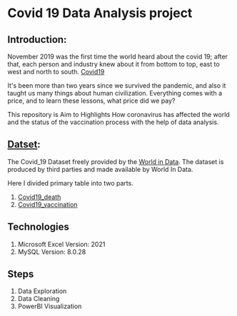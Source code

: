 # Covid 19 Data Analysis project

## Introduction: 
November 2019 was the first time the world heard about the covid 19;
after that, each person and industry knew about it from bottom to
top, east to west and north to south. [Covid19](https://en.wikipedia.org/wiki/COVID-19)

It's been more than two years since we survived the pandemic,
and also it taught us many things about human civilization.
 Everything comes with a price, and to learn these lessons,
  what price did we pay?  

This repository is Aim to Highlights How coronavirus has affected
the world and the status of the vaccination process with the help
 of data analysis. 

## [Datset](https://ourworldindata.org/covid-deaths): 
The Covid_19 Dataset freely provided by the [World in Data](https://ourworldindata.org/covid-deaths).
The dataset is produced by third parties and made available by World In Data.

Here I divided primary table into two parts.
1. [Covid19_death](https://github.com/Dev-analysis/Covid_19-/blob/master/Dataset/Covid19_Vaccinations.csv)
2. [Covid19_vaccination](https://github.com/Dev-analysis/Covid_19-/blob/master/Dataset/owid-covid-data(may2022).csv)


## Technologies
1. Microsoft Excel       Version: 2021 
2. MySQL                 Version: 8.0.28

## Steps
1. Data Exploration
2. Data Cleaning
3. PowerBI Visualization
